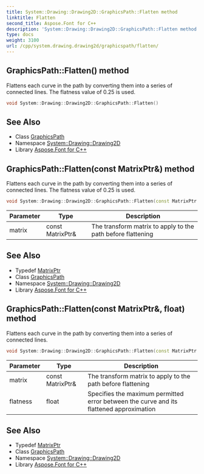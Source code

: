 ```yaml
---
title: System::Drawing::Drawing2D::GraphicsPath::Flatten method
linktitle: Flatten
second_title: Aspose.Font for C++
description: 'System::Drawing::Drawing2D::GraphicsPath::Flatten method. Flattens each curve in the path by converting them into a series of connected lines. The flatness value of 0.25 is used in C++.'
type: docs
weight: 3100
url: /cpp/system.drawing.drawing2d/graphicspath/flatten/
---
```

## GraphicsPath::Flatten() method


Flattens each curve in the path by converting them into a series of connected lines. The flatness value of 0.25 is used.

```cpp
void System::Drawing::Drawing2D::GraphicsPath::Flatten()
```

## See Also

* Class [GraphicsPath](../)
* Namespace [System::Drawing::Drawing2D](../../)
* Library [Aspose.Font for C++](../../../)
## GraphicsPath::Flatten(const MatrixPtr\&) method


Flattens each curve in the path by converting them into a series of connected lines. The flatness value of 0.25 is used.

```cpp
void System::Drawing::Drawing2D::GraphicsPath::Flatten(const MatrixPtr &matrix)
```


| Parameter | Type | Description |
| --- | --- | --- |
| matrix | const MatrixPtr\& | The transform matrix to apply to the path before flattening |

## See Also

* Typedef [MatrixPtr](../../matrixptr/)
* Class [GraphicsPath](../)
* Namespace [System::Drawing::Drawing2D](../../)
* Library [Aspose.Font for C++](../../../)
## GraphicsPath::Flatten(const MatrixPtr\&, float) method


Flattens each curve in the path by converting them into a series of connected lines.

```cpp
void System::Drawing::Drawing2D::GraphicsPath::Flatten(const MatrixPtr &matrix, float flatness)
```


| Parameter | Type | Description |
| --- | --- | --- |
| matrix | const MatrixPtr\& | The transform matrix to apply to the path before flattening |
| flatness | float | Specifies the maximum permitted error between the curve and its flattened approximation |

## See Also

* Typedef [MatrixPtr](../../matrixptr/)
* Class [GraphicsPath](../)
* Namespace [System::Drawing::Drawing2D](../../)
* Library [Aspose.Font for C++](../../../)
